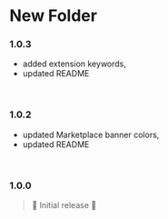 # New Folder

### 1.0.3

- added extension keywords,
- updated README

<br>

### 1.0.2

- updated Marketplace banner colors,
- updated README

<br>

### 1.0.0

> 🤟 Initial release 🎉

